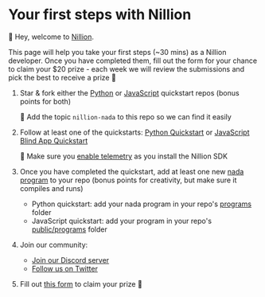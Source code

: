 # Your first steps with Nillion

👋 Hey, welcome to [Nillion](https://docs.nillion.com/).

This page will help you take your first steps (~30 mins) as a Nillion developer. Once you have completed them, fill out the form for your chance to claim your $20 prize - each week we will review the submissions and pick the best to receive a prize 🎉

1. Star & fork either the [Python](https://github.com/NillionNetwork/nillion-python-starter) or [JavaScript](https://github.com/NillionNetwork/cra-nillion) quickstart repos (bonus points for both)

   🚨 Add the topic `nillion-nada` to this repo so we can find it easily

2. Follow at least one of the quickstarts: [Python Quickstart](/python-quickstart) or [JavaScript Blind App Quickstart](/quickstart)

   🚨 Make sure you [enable telemetry](/nillion-sdk-and-tools#installation) as you install the Nillion SDK

3. Once you have completed the quickstart, add at least one new [nada program](/nada-lang-programs) to your repo (bonus points for creativity, but make sure it compiles and runs)

   - Python quickstart: add your nada program in your repo's [programs](https://github.com/NillionNetwork/nillion-python-starter/tree/main/programs) folder
   - JavaScript quickstart: add your program in your repo's [public/programs](https://github.com/NillionNetwork/cra-nillion/tree/main/public/programs) folder

4. Join our community:

   - [Join our Discord server](https://discord.com/invite/nillionnetwork)
   - [Follow us on Twitter](https://x.com/nillionnetwork)

5. Fill out [this form](https://forms.gle/TXhKmEjjrRhFYtf48) to claim your prize 🎉
